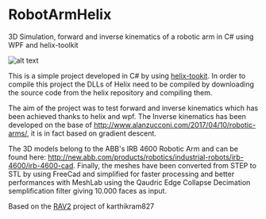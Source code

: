# RobotArmHelix
3D Simulation, forward and inverse kinematics of a robotic arm in C# using WPF and helix-toolkit

![alt text](https://raw.githubusercontent.com/Gabryxx7/RobotArmHelix/master/Images/robotArmHelix.png)

This is a simple project developed in C# by using [helix-tookit](https://github.com/helix-toolkit/helix-toolkit). In order to compile this project the DLLs of Helix need to be compiled by downloading the source code from the helix repository and compiling them.

The aim of the project was to test forward and inverse kinematics which has been achieved thanks to helix and wpf. The Inverse kinematics has been developed on the base of http://www.alanzucconi.com/2017/04/10/robotic-arms/, it is in fact based on gradient descent.

The 3D models belong to the ABB's IRB 4600 Robotic Arm and can be found here: http://new.abb.com/products/robotics/industrial-robots/irb-4600/irb-4600-cad. Finally, the meshes have been converted from STEP to STL by using FreeCad and simplified for faster processing and better performances with MeshLab using the Qaudric Edge Collapse Decimation semplification filter giving 10.000 faces as input.

Based on the [RAV2](https://github.com/karthikram827/RAV2) project of karthikram827
